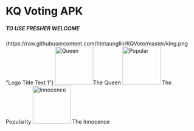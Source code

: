 <h1>KQ Voting APK</h1>
<h5>TO USE FRESHER WELCOME</h5>
(https://raw.githubusercontent.com/htetaunglin/KQVote/master/king.png "Logo Title Text 1")
<img src="https://raw.githubusercontent.com/htetaunglin/KQVote/master/queen.png" alt="Queen" width="100px" height="100px"/>The Queen
<img src="https://raw.githubusercontent.com/htetaunglin/KQVote/master/popular.png" alt="Popular" width="100px" height="100px"/>
The Popularity
<img src="https://raw.githubusercontent.com/htetaunglin/KQVote/master/innocence.png" alt="Innocence" width="100px" height="100px"/>
The Innocence
